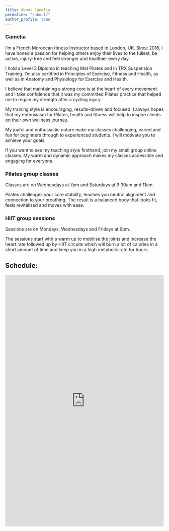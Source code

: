 ```yaml
---
title: About Camelia
permalink: "/about/"
author_profile: true
---
```


### Camelia

I’m a French Moroccan fitness Instructor based in London, UK. Since 2016, I have honed a passion for helping others enjoy their lives to the fullest, be active, injury-free and feel stronger and healthier every day. 

I hold a Level 3 Diploma in teaching Mat Pilates and in TRX Suspension Training. I’m also certified in Principles of Exercise, Fitness and Health, as well as in Anatomy and Physiology for Exercise and Health. 

I believe that maintaining a strong core is at the heart of every movement and I take confidence that it was my committed Pilates practice that helped me to regain my strength after a cycling injury.

My training style is encouraging, results-driven and focused. I always hopes that my enthusiasm for Pilates, health and fitness will help to inspire clients on their own wellness journey.

My joyful and enthusiastic nature make my classes challenging, varied and fun for beginners through to experienced students. I will motivate you to achieve your goals. 

If you want to see my teaching style firsthand, join my small group online classes. My warm and dynamic approach makes my classes accessible and engaging for everyone.

### Pilates group classes
Classes are on Wednesdays at 7pm and Saturdays at 9:30am and 11am.

Pilates challenges your core stability, teaches you neutral alignment and connection to your breathing. The result is a balanced body that looks fit, feels revitalised and moves with ease.

### HIIT group sessions
Sessions are on Mondays, Wednesdays and Fridays at 6pm.

The sessions start with a warm up to mobilise the joints and increase the heart rate followed up by HIIT circuits which will burn a lot of calories in a short amount of time and keep you in a high metabolic rate for hours.
    
## Schedule:

<iframe src="https://app.acuityscheduling.com/schedule.php?owner=19405285&appointmentType=category:Group%20Classes" width="100%" height="800" frameBorder="0"></iframe><script src="https://embed.acuityscheduling.com/js/embed.js" type="text/javascript"></script>
